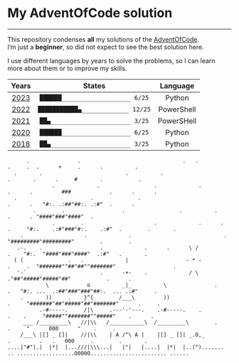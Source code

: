 # My AdventOfCode solution
---

This repository condenses **all** my solutions of the [AdventOfCode](https://adventofcode.com).  
I’m just a **beginner**, so did not expect to see the best solution here.

I use different languages by years to solve the problems, so I can learn more about them or to improve my skills.

|         Years          |              States               |  Language  |
|:----------------------:|:---------------------------------:|:----------:|
| [2023](2023/README.md) | `██████___________________ 6/25` | Python |
| [2022](2022/README.md) | `███████████▄_____________ 12/25` | PowerShell |
| [2021](2021/README.md) | `██▄______________________ 3/25` | PowerSHell |
| [2020](2020/README.md) | `██████___________________ 6/25` | Python |
| [2018](2018/README.md) | `██▄______________________ 3/25` | Python |

```
      .               .                                .   .                .     .  .      +     .      .          .  
  .       .                          .          .                      .       .      .     #       .           .  
              .             .                 .             .             .      .         ###            .      .      .  
  .                       .              .                              .      .   "#:. .:##"##:. .:#"  .      .  
        .        .                  .                 .          .          .      . "####"###"####"  .  
              .        .                      .             .      .     .     "#:.    .:#"###"#:.    .:#"  .        .       .  
    .                   .             .                             .             "#########"#########"        .        .  
   .-.    .                  .             .      .      \ /              .    "#:.  "####"###"####"  .:#"   .       .  
  ( (              .   .             |                  - * -          .     .  "#######""##"##""#######"                  .  
   '-`                       .      -+-    .             / \                      ."##"#####"#####"##"           .      .  
            \            o          _|_          \               .    .   "#:. ...  .:##"###"###"##:.  ... .:#"     .  
    .       ))     .    }^{        /___\         ))                     .     "#######"##"#####"##"#######"      .     .  
          .-#-----.     /|\     .---'-'---.    .-#-----.    .         .    .     "#####""#######""#####"    .      .  
     ___ /_________\   //|\\   /___________\  /_________\        .            .     "      000      "    .     .  
    /___\ |[] _ []|    //|\\    | A /^\ A |    |[] _ []| _.O,_           .         .   .   000     .        .       .  
....|"#"|.|  |*|  |...///|\\\...|   |"|   |....|  |*|  |..(^)....... .. ..................O000O........................ ......  
```
